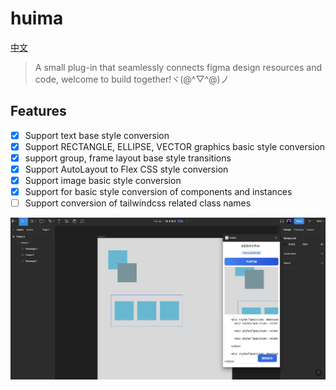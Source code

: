 # huima

[中文](https://github.com/tolerance-go/huima/blob/main/README.ZH-CN.md)

> A small plug-in that seamlessly connects figma design resources and code, welcome to build together!ヾ(@^▽^@)ノ

## Features

-  [x] Support text base style conversion
-  [x] Support RECTANGLE, ELLIPSE, VECTOR graphics basic style conversion
-  [x] support group, frame layout base style transitions
-  [x] Support AutoLayout to Flex CSS style conversion
-  [x] Support image basic style conversion
-  [x] Support for basic style conversion of components and instances
-  [ ] Support conversion of tailwindcss related class names

![](demo.png)
